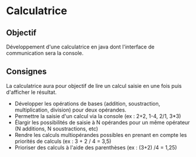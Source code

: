 # Calculatrice

## Objectif
Développement d'une calculatrice en java dont l'interface de communication sera la console.

## Consignes
La calculatrice aura pour objectif de lire un calcul saisie en une fois puis d'afficher le résultat.


- Développer les opérations de bases (addition, soustraction, multiplication, division) pour deux opérandes.
- Permettre la saisie d'un calcul via la console (ex : 2+2, 1-4, 2/1, 3*3)
- Élargir les possibilités de saisie à N opérandes pour un même opérateur (N additions, N soustractions, etc)
- Rendre les calculs multiopérandes possibles en prenant en compte les priorités de calculs (ex : 3 + 2 / 4 = 3,5)
- Prioriser des calculs à l'aide des parenthèses (ex : (3+2) /4 = 1,25)
